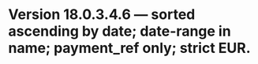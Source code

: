 # Version 18.0.3.4.6 — sorted ascending by date; date-range in name; payment_ref only; strict EUR.


